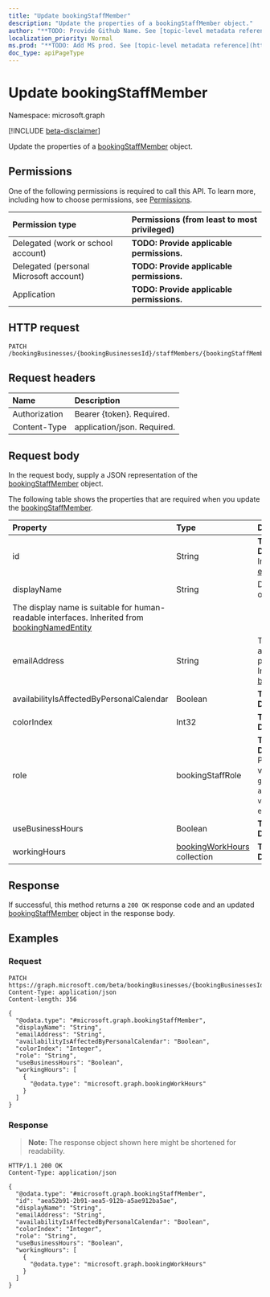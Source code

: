 ```yaml
---
title: "Update bookingStaffMember"
description: "Update the properties of a bookingStaffMember object."
author: "**TODO: Provide Github Name. See [topic-level metadata reference](https://msgo.azurewebsites.net/add/document/guidelines/metadata.html#topic-level-metadata)**"
localization_priority: Normal
ms.prod: "**TODO: Add MS prod. See [topic-level metadata reference](https://msgo.azurewebsites.net/add/document/guidelines/metadata.html#topic-level-metadata)**"
doc_type: apiPageType
---
```


# Update bookingStaffMember
Namespace: microsoft.graph

[!INCLUDE [beta-disclaimer](../../includes/beta-disclaimer.md)]

Update the properties of a [bookingStaffMember](../resources/bookingstaffmember.md) object.

## Permissions
One of the following permissions is required to call this API. To learn more, including how to choose permissions, see [Permissions](/graph/permissions-reference).

|Permission type|Permissions (from least to most privileged)|
|:---|:---|
|Delegated (work or school account)|**TODO: Provide applicable permissions.**|
|Delegated (personal Microsoft account)|**TODO: Provide applicable permissions.**|
|Application|**TODO: Provide applicable permissions.**|

## HTTP request

<!-- {
  "blockType": "ignored"
}
-->
``` http
PATCH /bookingBusinesses/{bookingBusinessesId}/staffMembers/{bookingStaffMemberId}
```

## Request headers
|Name|Description|
|:---|:---|
|Authorization|Bearer {token}. Required.|
|Content-Type|application/json. Required.|

## Request body
In the request body, supply a JSON representation of the [bookingStaffMember](../resources/bookingstaffmember.md) object.

The following table shows the properties that are required when you update the [bookingStaffMember](../resources/bookingstaffmember.md).

|Property|Type|Description|
|:---|:---|:---|
|id|String|**TODO: Add Description** Inherited from [entity](../resources/entity.md)|
|displayName|String|Display name of this entity.
The display name is suitable for human-readable interfaces. Inherited from [bookingNamedEntity](../resources/bookingnamedentity.md)|
|emailAddress|String|The e-mail address of this person. Inherited from [bookingPerson](../resources/bookingperson.md)|
|availabilityIsAffectedByPersonalCalendar|Boolean|**TODO: Add Description**|
|colorIndex|Int32|**TODO: Add Description**|
|role|bookingStaffRole|**TODO: Add Description**. Possible values are: `guest`, `administrator`, `viewer`, `externalGuest`.|
|useBusinessHours|Boolean|**TODO: Add Description**|
|workingHours|[bookingWorkHours](../resources/bookingworkhours.md) collection|**TODO: Add Description**|



## Response

If successful, this method returns a `200 OK` response code and an updated [bookingStaffMember](../resources/bookingstaffmember.md) object in the response body.

## Examples

### Request
<!-- {
  "blockType": "request",
  "name": "update_bookingstaffmember"
}
-->
``` http
PATCH https://graph.microsoft.com/beta/bookingBusinesses/{bookingBusinessesId}/staffMembers/{bookingStaffMemberId}
Content-Type: application/json
Content-length: 356

{
  "@odata.type": "#microsoft.graph.bookingStaffMember",
  "displayName": "String",
  "emailAddress": "String",
  "availabilityIsAffectedByPersonalCalendar": "Boolean",
  "colorIndex": "Integer",
  "role": "String",
  "useBusinessHours": "Boolean",
  "workingHours": [
    {
      "@odata.type": "microsoft.graph.bookingWorkHours"
    }
  ]
}
```


### Response
>**Note:** The response object shown here might be shortened for readability.
<!-- {
  "blockType": "response",
  "truncated": true
}
-->
``` http
HTTP/1.1 200 OK
Content-Type: application/json

{
  "@odata.type": "#microsoft.graph.bookingStaffMember",
  "id": "aea52b91-2b91-aea5-912b-a5ae912ba5ae",
  "displayName": "String",
  "emailAddress": "String",
  "availabilityIsAffectedByPersonalCalendar": "Boolean",
  "colorIndex": "Integer",
  "role": "String",
  "useBusinessHours": "Boolean",
  "workingHours": [
    {
      "@odata.type": "microsoft.graph.bookingWorkHours"
    }
  ]
}
```

